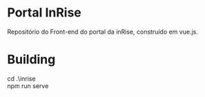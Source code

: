 # Portal InRise 

Repositório do Front-end do portal da inRise, construído em vue.js. 


# Building
cd .\inrise\
npm run serve
